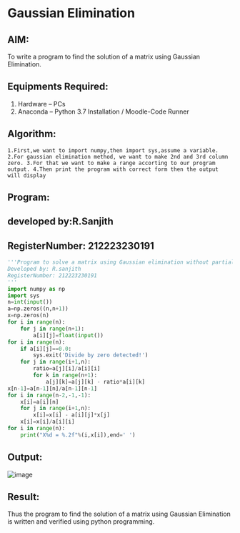 # Gaussian Elimination

## AIM:
To write a program to find the solution of a matrix using Gaussian Elimination.

## Equipments Required:
1. Hardware – PCs
2. Anaconda – Python 3.7 Installation / Moodle-Code Runner

## Algorithm:
`
1.First,we want to import numpy,then import sys,assume a variable.
2.For gaussian elimination method, we want to make 2nd and 3rd column zero.
3.For that we want to make a range accorting to our program output.
4.Then print the program with correct form then the output will display
`
## Program:
## developed by:R.Sanjith
## RegisterNumber: 212223230191
```python
'''Program to solve a matrix using Gaussian elimination without partial pivoting.
Developed by: R.sanjith
RegisterNumber: 212223230191
'''
import numpy as np
import sys
n=int(input())
a=np.zeros((n,n+1))
x=np.zeros(n)
for i in range(n):
    for j in range(n+1):
        a[i][j]=float(input())
for i in range(n):
    if a[i][j]==0.0:
        sys.exit('Divide by zero detected!')
    for j in range(i+1,n):
        ratio=a[j][i]/a[i][i]
        for k in range(n+1):
            a[j][k]=a[j][k] - ratio*a[i][k]
x[n-1]=a[n-1][n]/a[n-1][n-1]
for i in range(n-2,-1,-1):
    x[i]=a[i][n]
    for j in range(i+1,n):
        x[i]=x[i] - a[i][j]*x[j]
    x[i]=x[i]/a[i][i]
for i in range(n):
    print("X%d = %.2f"%(i,x[i]),end=' ')
```

## Output:
![image](https://github.com/sanjithbro/Gaussian/assets/167451460/59d70051-e932-43f4-b0b5-073db66aa731)

## Result:
Thus the program to find the solution of a matrix using Gaussian Elimination is written and verified using python programming.

